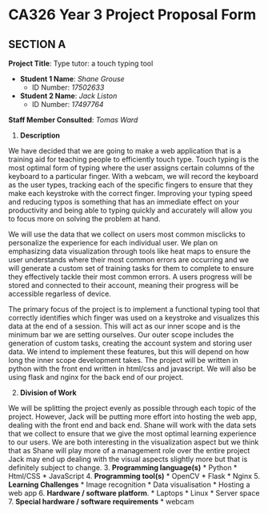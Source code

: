
# CA326 Year 3 Project Proposal Form

## SECTION A

**Project Title**: Type tutor: a touch typing tool

- **Student 1 Name**: *Shane Grouse*
    - ID Number: *17502633*
- **Student 2 Name**: *Jack Liston*
    - ID Number: *17497764*


**Staff Member Consulted**: *Tomas Ward* 
1. **Description**

We have decided that we are going to make a web application that is a training aid for teaching people to efficiently touch type. Touch typing is the most optimal form of typing where the user assigns certain columns of the keyboard to a particular finger. With a webcam, we will record the keyboard as the user types, tracking each of the specific fingers to ensure that they make each keystroke with the correct finger. Improving your typing speed and reducing typos is something that has an immediate effect on your productivity and being able to typing quickly and accurately will allow you to focus more on solving the problem at hand.

We will use the data that we collect on users most common misclicks to personalize the experience for each individual user. We plan on emphasizing data visualization through tools like heat maps to ensure the user understands where their most common errors are occurring and we will generate a custom set of training tasks for them to complete to ensure they effectively tackle their most common errors. A users progress will be stored and connected to their account, meaning their progress will be accessible regarless of device.

The primary focus of the project is to implement a functional typing tool that correctly identifies which finger was used on a keystroke and visualizes this data at the end of a session. This will act as our inner scope and is the minimum bar we are setting ourselves. Our outer scope includes the generation of custom tasks, creating the account system and storing user data. We intend to implement these features, but this will depend on how long the inner scope development takes. The project will be written in python with the front end written in html/css and javascript. We will also be using flask and nginx for the back end of our project.

2. **Division of Work**

We will be splitting the project evenly as possible through each topic of the project. However, Jack will be putting more effort into hosting the web app, dealing with the front end and back end. Shane will work with the data sets that we collect to ensure that we give the most optimal learning experience to our users. We are both interesting in the visualization aspect but we think that as Shane will play more of a management role over the entire project Jack may end up dealing with the visual aspects slightly more but that is definitely subject to change.
3. **Programming language(s)**
    * Python
    * Html/CSS
    * JavaScript
4. **Programming tool(s)**
    * OpenCV
    * Flask
    * Nginx
5. **Learning Challenges**
    * Image recognition
    * Data visualisation
    * Hosting a web app
6. **Hardware / software platform**.
    * Laptops
    * Linux
    * Server space
7. **Special hardware / software requirements**
    * webcam
